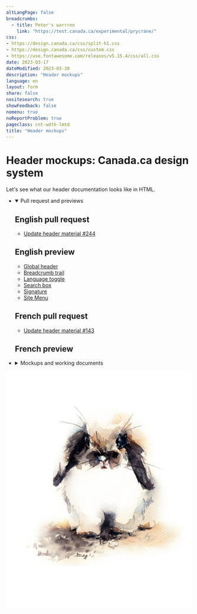 ```yaml
---
altLangPage: false
breadcrumbs:
  - title: Peter's warrren
    link: "https://test.canada.ca/experimental/prycrane/"
css:
- https://design.canada.ca/css/split-h1.css
- https://design.canada.ca/css/custom.css
- https://use.fontawesome.com/releases/v5.15.4/css/all.css
date: 2023-03-17
dateModified: 2023-03-30
description: "Header mockups"
language: en
layout: form
share: false
nositesearch: true
showFeedback: false
nomenu: true
noReportProblem: true
pageclass: cnt-wdth-lmtd
title: "Header mockups"
---
```

<div class="row">
  <div class="col-md-8">
    <h1 property="name" id="wb-cont" dir="ltr"><span class="stacked"><span>Header mockups</span>: <span>Canada.ca design system</span></span></h1>
    <p>Let's see what our header documentation looks like in HTML.</p>
    <ul class="list-unstyled mrgn-tp-lg">
      <li>
        <details open="open">
          <summary>Pull request and previews</summary>
          <h2 class="h3 mrgn-tp-lg">English pull request</h2>
          <ul>
            <li><a href="https://github.com/canada-ca/design-system/pull/244">Update header material #244</a></li>
          </ul>
          <h2 class="h3 mrgn-tp-lg">English preview</h2>
          <ul>
            <li><a href="https://deploy-preview-244--design-system-canada-ca.netlify.app/common-design-patterns/global-header.html">Global header</a></li>
            <li><a href="https://deploy-preview-244--design-system-canada-ca.netlify.app/common-design-patterns/breadcrumb-trail.html">Breadcrumb trail</a></li>
            <li><a href="https://deploy-preview-244--design-system-canada-ca.netlify.app/common-design-patterns/language-toggle.html">Language toggle</a></li>
            <li><a href="https://deploy-preview-244--design-system-canada-ca.netlify.app/common-design-patterns/search-box.html">Search box</a></li>
            <li><a href="https://deploy-preview-244--design-system-canada-ca.netlify.app/common-design-patterns/signature.html">Signature</a></li>
            <li><a href="https://deploy-preview-244--design-system-canada-ca.netlify.app/common-design-patterns/site-menu.html">Site Menu</a></li>
          </ul>
          <h2 class="h3 mrgn-tp-lg">French pull request</h2>
          <ul>
            <li><a href="https://github.com/canada-ca/systeme-conception/pull/143">Update header material #143</a></li>
          </ul>
          <h2 class="h3 mrgn-tp-lg">French preview</h2>
        </details>
      </li>
      <li>
        <details>
          <summary>Mockups and working documents</summary>
          <h2 class="h3 mrgn-tp-lg">Global header</h2>
          <ul class="fa-ul">
            <li><span class="fa-li"><span class="fas fa-carrot"></span></span><a href="global-header.html">Global header (English mockup)</a></li>
            <li><span class="fa-li"><span class="fas fa-carrot"></span></span><a href="en-tete-general.html">En-tête global (French mockup)</a></li>
          </ul>
          <div class="row">
            <div class="well mrgn-tp-lg col-md-8">
              <ul class="fa-ul">
                <li><span class="fa-li"><span class="fab fa-canadian-maple-leaf"></span></span><a href="https://design.canada.ca/common-design-patterns/global-header.html">Global header (current page)</a></li>
                <li><span class="fa-li"><span class="fab fa-google-drive"></span></span><a href="https://docs.google.com/document/d/1iKcrU1l3sB6wAPEGzMe1H0xrGkhdOo7U8PNTr3b-Ktg">Global header guidance (English doc)</a></li>
                <li><span class="fa-li"><span class="fab fa-google-drive"></span></span><a href="https://docs.google.com/document/d/1W9pyiTX3X2ctlSNBX_suAhsmydKihdXVAB4VX_hgCas">Global header guidance (French doc)</a></li>
              </ul>
            </div>
          </div>
          <h3 class="h4">Theme and topic menu</h3>
          <ul class="fa-ul">
            <li><span class="fa-li"><span class="fas fa-carrot"></span></span><a href="site-menu.html">Theme and topic menu (English mockup)</a></li>
            <li><span class="fa-li"><span class="fas fa-carrot"></span></span><a href="menu-site.html">Menu thématique (French mockup)</a></li>
          </ul>
          <div class="row">
            <div class="well mrgn-tp-lg col-md-8">
              <ul class="fa-ul">
                <li><span class="fa-li"><span class="fab fa-canadian-maple-leaf"></span></span><a href="https://design.canada.ca/common-design-patterns/site-menu.html">Theme and topic menu (current page)</a></li>
                <li><span class="fa-li"><span class="fab fa-google-drive"></span></span><a href="https://docs.google.com/document/d/19pvL4oNCZZyN1jBClhH7VlAZuPrm7Nh_ZYkbX3lAcwM">Theme and topic menu (English doc)</a></li>
                <li><span class="fa-li"><span class="fab fa-google-drive"></span></span><a href="https://docs.google.com/document/d/15hZYOeRqQRcbaP0Ogv3CCxZaE7VYOJGExT15ljkz9Lg">Theme and topic menu (French doc)</a></li>
              </ul>
            </div>
          </div>
          <h3 class="h4">Breadcrumbs</h3>
          <ul class="fa-ul">
            <li><span class="fa-li"><span class="fas fa-carrot"></span></span><a href="breadcrumb-trail.html">Breadcrumb trail (English mockup)</a></li>
            <li><span class="fa-li"><span class="fas fa-carrot"></span></span><a href="fil-ariane.html">Fil d'Ariane (French mockup)</a></li>
          </ul>
          <div class="row">
            <div class="well mrgn-tp-lg col-md-8">
              <ul class="fa-ul">
                <li><span class="fa-li"><span class="fab fa-canadian-maple-leaf"></span></span><a href="https://design.canada.ca/common-design-patterns/breadcrumb-trail.html">Breadcrumb trail (current page)</a></li>
                <li><span class="fa-li"><span class="fab fa-google-drive"></span></span><a href="https://docs.google.com/document/d/1kQBG37Kf7qNRaieREX0CAbqU-C2TrHj4o-G_sKRXZXQ">Breadcrumbs (English doc)</a></li>
                <li><span class="fa-li"><span class="fab fa-google-drive"></span></span><a href="https://docs.google.com/document/d/16rPESxt80ZCekwyyMP40eEV4SvH1TWY7MFsDU1WDzZs">Breadcrumbs (French doc)</a></li>
              </ul>
            </div>
          </div>
          <h3 class="h4">GC signature</h3>
          <ul class="fa-ul">
            <li><span class="fa-li"><span class="fas fa-carrot"></span></span><a href="signature.html">Government of Canada signature (English mockup)</a></li>
            <li><span class="fa-li"><span class="fas fa-carrot"></span></span><a href="signature-fr.html">Signature du gouvernement du Canada (French mockup)</a></li>
          </ul>
          <div class="row">
            <div class="well mrgn-tp-lg col-md-8">
              <ul class="fa-ul">
                <li><span class="fa-li"><span class="fab fa-canadian-maple-leaf"></span></span><a href="https://design.canada.ca/common-design-patterns/signature.html">Government of Canada signature (current page)</a></li>
                <li><span class="fa-li"><span class="fab fa-google-drive"></span></span><a href="https://docs.google.com/document/d/1D_xnDomYifrpJ371mX1VtWXeElSfaXItJewRV174fUI">Government of Canada signature (English doc)</a></li>
                <li><span class="fa-li"><span class="fab fa-google-drive"></span></span><a href="https://docs.google.com/document/d/1Ha6JxlQJ0rrLCdWx8BczFn3XJSi9tOQX9Qo93emNfAE">Government of Canada signature (French doc)</a></li>
              </ul>
            </div>
          </div>
          <h3 class="h4">Site search box</h3>
          <ul class="fa-ul">
            <li><span class="fa-li"><span class="fas fa-carrot"></span></span><a href="search-box.html">Site search box (English mockup)</a></li>
            <li><span class="fa-li"><span class="fas fa-carrot"></span></span><a href="champ-recherche.html">Champ de recherche du site (French mockup)</a></li>
          </ul>
          <div class="row">
            <div class="well mrgn-tp-lg col-md-8">
              <ul class="fa-ul">
                <li><span class="fa-li"><span class="fab fa-canadian-maple-leaf"></span></span><a href="https://design.canada.ca/common-design-patterns/search-box.html">Site search box (current page)</a></li>
                <li><span class="fa-li"><span class="fab fa-google-drive"></span></span><a href="https://docs.google.com/document/d/1-A7MCAltGdGiSMBpUBW_Om9Hm4GX-l741Cq-8QIesaY">Site search box (English doc)</a></li>
                <li><span class="fa-li"><span class="fab fa-google-drive"></span></span><a href="https://docs.google.com/document/d/1HT4a9ch498lxsj4I--JnuudXDEa2Gt8NsIl8ii0FZ7w">Site search box (French doc)</a></li>
              </ul>
            </div>
          </div>
          <h3 class="h4">Language toggle</h3>
          <ul class="fa-ul">
            <li><span class="fa-li"><span class="fas fa-carrot"></span></span><a href="language-toggle.html">Language toggle link (English mockup)</a></li>
            <li><span class="fa-li"><span class="fas fa-carrot"></span></span><a href="changer-langue.html">Lien pour changer de langue (French mockup)</a></li>
          </ul>
          <div class="row">
            <div class="well mrgn-tp-lg col-md-8">
              <ul class="fa-ul">
                <li><span class="fa-li"><span class="fab fa-canadian-maple-leaf"></span></span><a href="https://design.canada.ca/common-design-patterns/language-toggle.html">Language toggle link (current page)</a></li>
                <li><span class="fa-li"><span class="fab fa-google-drive"></span></span><a href="https://docs.google.com/document/d/1JhCyTzntbbzMLmfzlqWqOvpEyby7dslDhWPosBwG2Ag">Language toggle link (English doc)</a></li>
                <li><span class="fa-li"><span class="fab fa-google-drive"></span></span><a href="https://docs.google.com/document/d/1Rv0L4wzPPyY_JsGkUrt6Fya4rE2VwMvtXxXx5sh38QY">Language toggle link (French doc)</a></li>
              </ul>
            </div>
          </div>
        </details>
      </li>
    </ul>
  </div>
  <div class="col-md-4">
    <div><img src="./images/bunny18.png" alt="" class="img-responsive"></div>
  </div>
</div>
